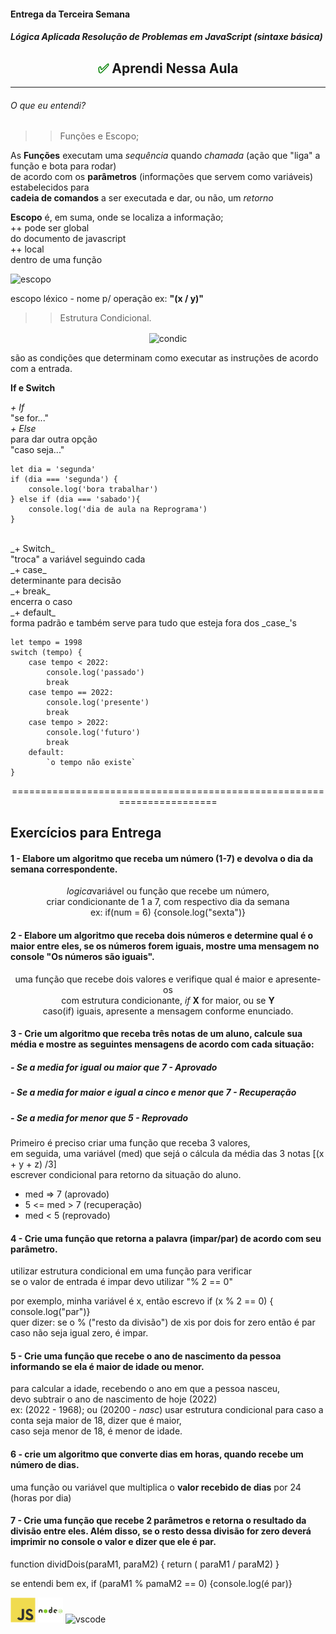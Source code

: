 #### Entrega da Terceira Semana
##### _Lógica Aplicada_ **Resolução de Problemas em JavaScript (sintaxe básica)**

<h2 align="center" ><font color="green"> ✅</font> Aprendi Nessa Aula </h2>
<hr/> 

###### O que eu entendi?

>> Funções e Escopo;

As **Funções** executam uma _sequência_ quando _chamada_ (ação que "liga" a função e bota para rodar) <br>
de acordo com os **parâmetros** (informações que servem como variáveis) estabelecidos para <br>
**cadeia de comandos** a ser executada e dar, ou não, um _retorno_

**Escopo** é, em suma, onde se localiza a informação; <br>
++ pode ser global <br>
do documento de javascript <br>
++ local <br>
dentro de uma função <br>

<img src="https://blog.cod3r.com.br/wp-content/uploads/2022/01/2022-01-04_11-28.png" alt="escopo" width="240" height="360"/>

escopo léxico - nome p/ operação
ex: __"(x / y)"__



>> Estrutura Condicional.

<p align=center>
<img src="https://dkrn4sk0rn31v.cloudfront.net/uploads/2021/02/ESTRUTURAS-CONDICIONAIS-REPETICAO-JAVASCRIPT.png" align=center alt="condic" height="160"/>


são as condições que determinam como executar as instruções de acordo com a entrada.
</p>

**If e Switch**

_+ If_   
"se for..."  
_+ Else_  
para dar outra opção  
"caso seja..."  

```
let dia = 'segunda'
if (dia === 'segunda') {
    console.log('bora trabalhar')
} else if (dia === 'sabado'){
    console.log('dia de aula na Reprograma')
}

```
<br>
_+ Switch_      <br>
"troca" a variável seguindo cada   <br>
_+ case_  <br>
determinante para decisão  <br>
_+ break_  <br>
encerra o caso  <br> 
_+ default_  <br>
forma padrão e também serve para tudo que esteja fora dos _case_'s  <br>

```
let tempo = 1998
switch (tempo) {
    case tempo < 2022:
        console.log('passado')
        break
    case tempo == 2022:
        console.log('presente')
        break
    case tempo > 2022:
        console.log('futuro')
        break
    default: 
        `o tempo não existe`
}

```

<p align=center> ======================================================================= </p>


## **Exercícios para Entrega**

#### 1 - Elabore um algoritmo que receba um número (1-7) e devolva o dia da semana correspondente.

<p align=center>
<i>logica</i>variável ou função que recebe um número, <br>
criar condicionante de 1 a 7, com respectivo dia da semana <br>
ex: if(num = 6) {console.log("sexta")}
</p>

#### 2 - Elabore um algoritmo que receba dois números e determine qual é o maior entre eles, se os números forem iguais, mostre uma mensagem no console "Os números são iguais".

<p align=center>
uma função que recebe dois valores e verifique qual é maior e apresente-os <br>
com estrutura condicionante, <i>if</i> <b>X</b> for maior, ou se <b>Y</b><br>
caso(if) iguais, apresente a mensagem conforme enunciado.<br>
</p>

#### 3 - Crie um algoritmo que receba três notas de um aluno, calcule sua média e mostre as seguintes mensagens de acordo com cada situação:
##### - Se a media for igual ou maior que 7 - Aprovado
##### - Se a media for maior e igual a cinco e menor que 7 - Recuperação
##### - Se a media for menor que 5 - Reprovado

Primeiro é preciso criar uma função que receba 3 valores, <br>
em seguida, uma variável (med) que sejá o cálcula da média das 3 notas [(x + y + z) /3] <br>
escrever condicional para retorno da situação do aluno. <br>
- med => 7 (aprovado) <br>
- 5 <= med > 7 (recuperação) <br>
- med < 5 (reprovado) <br>

#### 4 - Crie uma função que retorna a palavra (impar/par) de acordo com seu parâmetro.

utilizar estrutura condicional em uma função para verificar <br>
se o valor de entrada é impar devo utilizar "% 2 == 0" <br>

por exemplo, minha variável é x, então escrevo if (x % 2 == 0) { console.log("par")} <br>
quer dizer: se o % ("resto da divisão") de xis por dois for zero então é par <br>
caso não seja igual zero, é impar. <br>

#### 5 - Crie uma função que recebe o ano de nascimento da pessoa informando se ela é maior de idade ou menor.

para calcular a idade, recebendo o ano em que a pessoa nasceu, <br>
devo subtrair o ano de nascimento de hoje (2022) <br>
ex: (2022 - 1968); ou (20200 - <i>nasc</i>)
usar estrutura condicional para caso a conta seja maior de 18, dizer que é maior, <br>
caso seja menor de 18, é menor de idade.

#### 6 - crie um algoritmo que converte dias em horas, quando recebe um número de dias.

uma função ou variável que multiplica o **valor recebido de dias** por 24 (horas por dia) 

#### 7 - Crie uma função que recebe 2 parâmetros e retorna o resultado da divisão entre eles.   Além disso, se o resto dessa divisão for zero deverá imprimir no console o valor e dizer que ele é par.

function dividDois(paraM1, paraM2) {
  return ( paraM1 / paraM2) }  
  
se entendi bem ex, if (paraM1 % pamaM2 == 0) {console.log(é par)}  




<p align="left">
<img src="https://raw.githubusercontent.com/devicons/devicon/master/icons/javascript/javascript-original.svg" alt="javascript" width="40" height="40"/> 
<img src="https://raw.githubusercontent.com/devicons/devicon/master/icons/nodejs/nodejs-original-wordmark.svg" alt="nodejs" width="40" height="40"/> 
<img src="https://i.ibb.co/qRxV2fK/download.png" alt="vscode" width="40" height="40"/>
</p>

